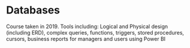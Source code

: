 # Databases
Course taken in 2019. Tools including: Logical and Physical design (including ERD), complex queries, functions, triggers, stored procedures, cursors, business reports for managers and users using Power BI
